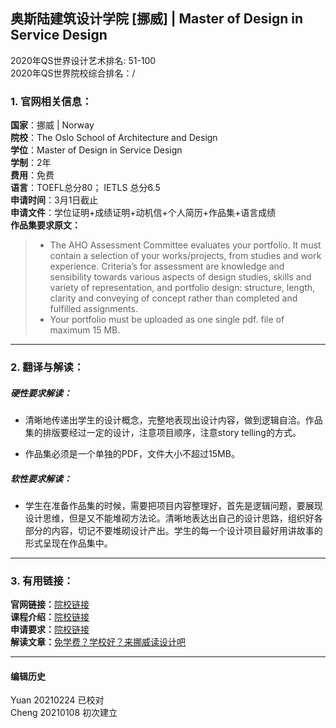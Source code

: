 ## 奥斯陆建筑设计学院 [挪威] | Master of Design in Service Design
2020年QS世界设计艺术排名: 51-100  
2020年QS世界院校综合排名：/

### 1. 官网相关信息：

**国家**：挪威 | Norway  
**院校**：The Oslo School of Architecture and Design  
**学位**：Master of Design in Service Design  
**学制**：2年  
**费用**：免费  
**语言**：TOEFL总分80；
         IETLS 总分6.5  
**申请时间**：3月1日截止      
**申请文件**：学位证明+成绩证明+动机信+个人简历+作品集+语言成绩  
**作品集要求原文：**  

> - The AHO Assessment Committee evaluates your portfolio. It must contain a selection of your works/projects, from studies and work experience. Criteria’s for assessment are knowledge and sensibility towards various aspects of design studies, skills and variety of representation, and portfolio design: structure, length, clarity and conveying of concept rather than completed and fulfilled assignments.
> - Your portfolio must be uploaded as one single pdf. file of maximum 15 MB.


---


### 2. 翻译与解读：

##### 硬性要求解读：
- 清晰地传递出学生的设计概念，完整地表现出设计内容，做到逻辑自洽。作品集的排版要经过一定的设计，注意项目顺序，注意story telling的方式。

- 作品集必须是一个单独的PDF，文件大小不超过15MB。

##### 软性要求解读：
- 学生在准备作品集的时候，需要把项目内容整理好，首先是逻辑问题，要展现设计思维，但是又不能堆砌方法论。清晰地表达出自己的设计思路，组织好各部分的内容，切记不要堆砌设计产出。学生的每一个设计项目最好用讲故事的形式呈现在作品集中。

---


### 3. 有用链接：

**官网链接：**[院校链接](https://aho.no/en/content/master-design-2-years)  
**课程介绍：**[院校链接](https://aho.no/en/content/master-design-2-years)  
**申请要求：**[院校链接](https://aho.no/en/studies/master-design/admission-design-2)  
**解读文章：**[免学费？学校好？来挪威读设计吧](http://www.makebi.net/27327.html)  



---


#### 编辑历史
Yuan 20210224 已校对  
Cheng 20210108 初次建立  
